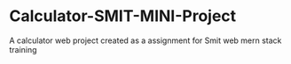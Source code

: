 # Calculator-SMIT-MINI-Project
A calculator web project created as a assignment for Smit web mern  stack training
